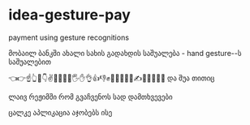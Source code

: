 # idea-gesture-pay
payment using gesture recognitions



მობაილ ბანკში ახალი სახის გადახდის საშუალება - hand gesture--ს საშუალებით

👈👉☝️👆🖕👇✌️🤞🖖🤘🤙🖐️✋👌👍👎✊👊🤛🤜🤚👋✍️👏👐🙌🙏🤝
და შუა თითიც

ლაივ რეჟიმში რომ გვაჩვენოს სად დამთხვევები


ცალკე აპლიკაცია აჯობებს ისე
